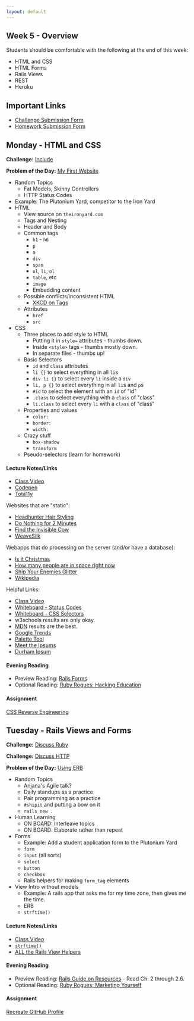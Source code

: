 ```yaml
---
layout: default
---
```


## Week 5 - Overview

Students should be comfortable with the following at the end of this week:

* HTML and CSS
* HTML Forms
* Rails Views
* REST
* Heroku


## Important Links

* [Challenge Submission Form](http://goo.gl/forms/JhvP6hX7VN)
* [Homework Submission Form](http://goo.gl/forms/2Gki2xhdO6)


## Monday - HTML and CSS

**Challenge:** [Include](https://github.com/masonfmatthews/rails_assignments/blob/master/challenges/include_challenge.rb)

<!--[Discuss Ruby](https://github.com/masonfmatthews/rails_assignments/blob/master/challenges/discuss_ruby.md)-->

**Problem of the Day:** [My First Website](https://github.com/masonfmatthews/rails_assignments/blob/master/exercises/my_first_website)

* Random Topics
  * Fat Models, Skinny Controllers
  * HTTP Status Codes
* Example: The Plutonium Yard, competitor to the Iron Yard
* HTML
  * View source on `theironyard.com`
  * Tags and Nesting
  * Header and Body
  * Common tags
    * `h1` - `h6`
    * `p`
    * `a`
    * `div`
    * `span`
    * `ul`, `li`, `ol`
    * `table`, etc
    * `image`
    * Embedding content
  * Possible conflicts/inconsistent HTML
    * [XKCD on Tags](https://xkcd.com/1144/)
  * Attributes
    * `href`
    * `src`
* CSS
  * Three places to add style to HTML
    * Putting it in `style=` attributes - thumbs down.
    * Inside `<style>` tags - thumbs mostly down.
    * In separate files - thumbs up!
  * Basic Selectors
    * `id` and `class` attributes
    * `li {}` to select everything in all `li`s
    * `div li {}` to select every `li` inside a `div`
    * `li, p {}` to select everything in all `li`s and `p`s
    * `#id` to select the element with an `id` of "id"
    * `.class` to select everything with a `class` of "class"
    * `li.class` to select every `li` with a `class` of "class"
  * Properties and values
    * `color:`
    * `border:`
    * `width:`
  * Crazy stuff
    * `box-shadow`
    * `transform`
  * Pseudo-selectors (learn for homework)

#### Lecture Notes/Links

* [Class Video]()
* [Codepen](http://codepen.io)
* [Tota11y](http://khan.github.io/tota11y/)

Websites that are "static":

* [Headhunter Hair Styling](http://www.headhunterhairstyling.com/)
* [Do Nothing for 2 Minutes](http://www.donothingfor2minutes.com/)
* [Find the Invisible Cow](http://findtheinvisiblecow.com/)
* [WeaveSilk](http://weavesilk.com/)

Webapps that do processing on the server (and/or have a database):

* [Is it Christmas](http://isitchristmas.com)
* [How many people are in space right now](http://howmanypeopleareinspacerightnow.com)
* [Ship Your Enemies Glitter](http://shipyourenemiesglitter.com/)
* [Wikipedia](http://wikipedia.com)

Helpful Links:

* [Class Video](https://youtu.be/ZHNDFYKbobg)
* [Whiteboard - Status Codes](http://tiyd-rails.s3.amazonaws.com/pictures/uploaded_files/000/000/038/original/response_codes.jpg?1443457513)
* [Whiteboard - CSS Selectors](http://tiyd-rails.s3.amazonaws.com/pictures/uploaded_files/000/000/039/original/css_selectors.jpg?1443457544)
* w3schools results are only okay.
* [MDN](https://developer.mozilla.org/en-US/) results are the best.
* [Google Trends](https://trends.google.com)
* [Palette Tool](http://paletton.com/#uid=13P0u0kllll70vXeaqEswg1G0aI)
* [Meet the Ipsums](http://meettheipsums.com)
* [Durham Ipsum](http://durhamipsum.com)

#### Evening Reading

* Preview Reading: [Rails Forms](http://guides.rubyonrails.org/form_helpers.html)
* Optional Reading: [Ruby Rogues: Hacking Education](http://devchat.tv/ruby-rogues/159-rr-hacking-education-with-saron-yitbarek)

#### Assignment

[CSS Reverse Engineering](https://github.com/tiyd-rails-2015-08/css_reverse_engineering)


## Tuesday - Rails Views and Forms

**Challenge:** [Discuss Ruby](https://github.com/masonfmatthews/rails_assignments/blob/master/challenges/discuss_ruby.md)

**Challenge:** [Discuss HTTP](https://github.com/masonfmatthews/rails_assignments/blob/master/challenges/discuss_http.md)

**Problem of the Day:** [Using ERB](https://github.com/masonfmatthews/rails_assignments/blob/master/exercises/my_first_erb)

* Random Topics
  * Anjana's Agile talk?
  * Daily standups as a practice
  * Pair programming as a practice
  * `#shipit` and putting a bow on it
  * `rails new .`
* Human Learning
  * ON BOARD: Interleave topics
  * ON BOARD: Elaborate rather than repeat
* Forms
  * Example: Add a student application form to the Plutonium Yard
  * `form`
  * `input` (all sorts)
  * `select`
  * `button`
  * `checkbox`
  * Rails helpers for making `form_tag` elements
* View Intro without models
  * Example: A rails app that asks me for my time zone, then gives me the time.
  * ERB
  * `strftime()`

#### Lecture Notes/Links

* [Class Video](https://youtu.be/4me1mOWT-sY)
* [`strftime()`](http://strftime.net/)
* [ALL the Rails View Helpers](http://api.rubyonrails.org/classes/ActionView/Helpers.html)

#### Evening Reading

* Preview Reading: [Rails Guide on Resources](http://guides.rubyonrails.org/routing.html#resource-routing-the-rails-default) - Read Ch. 2 through 2.6.
* Optional Reading: [Ruby Rogues: Marketing Yourself](http://devchat.tv/ruby-rogues/187-marketing-yourself-as-a-software-developer-with-john-sonmez)

#### Assignment

[Recreate GitHub Profile](https://github.com/tiyd-rails-2015-08/github_profile)

<!--

## Wednesday - REST, Scaffold

**Challenge:** [Router](https://github.com/masonfmatthews/rails_assignments/blob/master/challenges/rails_router.md)

* Starting Point: [Tabula Railsa](https://github.com/tiyd-rails-2015-08/tabula_railsa)

**Problem of the Day:** [Albums Resource](https://github.com/masonfmatthews/rails_assignments/blob/master/exercises/albums_resource)

* Agile
  * How did it feel to have to match GitHub's pages exactly?
  * Baby Duck Syndrome
  * [XKCD on Breaking Someone's Workflow](https://xkcd.com/1172/)
  * Marketing yourself
  * Networking at events
  * Self Confidence vs. Arrogance
  * Bragging vs. Marketing
  * Entitlement of the Software Developer Community
* Random Topics
  * `before_action` (similar to `before_create`)
  * `ApplicationController`
  * Memoization (`||=`)
  * The "10 minutes ago" problem
  * `rails-footnotes` gem
  * `find` vs `find_by_id`
  * Accessibility
* Scaffold
  * Remove `jbuilder` from Gemfile if you don't want an API.
* `form_for` and related methods
* Resources
* REST

#### Lecture Notes/Links

* [Class Video]()
* [Rails Footnotes](https://github.com/josevalim/rails-footnotes) - `rails generate rails_footnotes:install`
* [Rails Guides for Form Helpers](http://guides.rubyonrails.org/form_helpers.html)

#### Evening Reading

* [Pro Git Ch. 7.7](http://git-scm.com/book/en/v2/Git-Tools-Reset-Demystified) - This is maybe the best chapter in the book.
* [Pro Git Ch. 7.6](http://git-scm.com/book/en/v2/Git-Tools-Rewriting-History)

#### Assignment

[Wallet](https://github.com/tiyd-rails-2015-08/wallet)


## Thursday - Helpers/Partials, Heroku/Production

**Challenge:** [Rails Environments](https://github.com/masonfmatthews/rails_assignments/blob/master/challenges/rails_environments.md)

* Rails Servers (WEBrick vs. Mongrel vs. Puma)
* Example: [Wallet Helpers and Partials](https://github.com/tiyd-rails-2015-08/helpers_and_partials) - `transactions/index.html.erb`
* Partials
* Helpers
  * `.html_safe`
  * XSS
* Dev vs. Test vs. Production
* Gitflow
* Heroku
  * `git remote` review
  * Set up account
  * Create new Heroku project
  * Move `sqlite3` gem to development and test
  * Add `pg` and `rails_12factor` gems to production
  * Add `puma` gem to base of Gemfile
  * Create Procfile which says `web: bundle exec puma -C config/puma.rb`
  * Create `config/puma.rb` per [Heroku's instructions](https://devcenter.heroku.com/articles/deploying-rails-applications-with-the-puma-web-server)
  * `bundle install --without production`
  * `heroku git:remote -a damp-peak-9050`
  * `git push heroku master`
  * `heroku run rake db:migrate`
  * `heroku run rake db:seed`

#### Lecture Notes/Links

* [Class Video]()
* [Rails helpers tutorial](http://mixandgo.com/blog/the-beginner-s-guide-to-rails-helpers?utm_source=rubyweekly&utm_medium=email)
* [Heroku docs on installing Rails 4 apps](https://devcenter.heroku.com/articles/rails4)
* [Heroku docs on setting up Puma](https://devcenter.heroku.com/articles/deploying-rails-applications-with-the-puma-web-server)

#### Evening Reading

* [Ruby Rogues: When to Use Modules](http://devchat.tv/ruby-rogues/022-rr-when-to-use-modules)

## Weekend Assignment - IN PAIRS

[Health Tracker](https://github.com/tiyd-rails-2015-08/health_tracker)

-->

